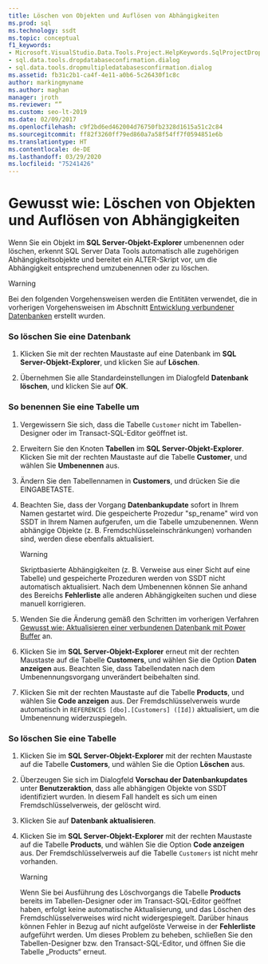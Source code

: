 ```yaml
---
title: Löschen von Objekten und Auflösen von Abhängigkeiten
ms.prod: sql
ms.technology: ssdt
ms.topic: conceptual
f1_keywords:
- Microsoft.VisualStudio.Data.Tools.Project.HelpKeywords.SqlProjectDropDatabaseConfirmationDialog
- sql.data.tools.dropdatabaseconfirmation.dialog
- sql.data.tools.dropmultipledatabasesconfirmation.dialog
ms.assetid: fb31c2b1-ca4f-4e11-a0b6-5c26430f1c8c
author: markingmyname
ms.author: maghan
manager: jroth
ms.reviewer: “”
ms.custom: seo-lt-2019
ms.date: 02/09/2017
ms.openlocfilehash: c9f2bd6ed462004d76750fb2328d1615a51c2c84
ms.sourcegitcommit: ff82f3260ff79ed860a7a58f54ff7f0594851e6b
ms.translationtype: HT
ms.contentlocale: de-DE
ms.lasthandoff: 03/29/2020
ms.locfileid: "75241426"
---
```

# <a name="how-to-delete-objects-and-resolve-dependencies"></a>Gewusst wie: Löschen von Objekten und Auflösen von Abhängigkeiten

Wenn Sie ein Objekt im **SQL Server-Objekt-Explorer** umbenennen oder löschen, erkennt SQL Server Data Tools automatisch alle zugehörigen Abhängigkeitsobjekte und bereitet ein ALTER-Skript vor, um die Abhängigkeit entsprechend umzubenennen oder zu löschen.  
  
> [!WARNING]  
> Bei den folgenden Vorgehensweisen werden die Entitäten verwendet, die in vorherigen Vorgehensweisen im Abschnitt [Entwicklung verbundener Datenbanken](../ssdt/connected-database-development.md) erstellt wurden.  
  
### <a name="to-delete-a-database"></a>So löschen Sie eine Datenbank  
  
1.  Klicken Sie mit der rechten Maustaste auf eine Datenbank im **SQL Server-Objekt-Explorer**, und klicken Sie auf **Löschen**.  
  
2.  Übernehmen Sie alle Standardeinstellungen im Dialogfeld **Datenbank löschen**, und klicken Sie auf **OK**.  
  
### <a name="to-rename-a-table"></a>So benennen Sie eine Tabelle um  
  
1.  Vergewissern Sie sich, dass die Tabelle `Customer` nicht im Tabellen-Designer oder im Transact\-SQL-Editor geöffnet ist.  
  
2.  Erweitern Sie den Knoten **Tabellen** im **SQL Server-Objekt-Explorer**. Klicken Sie mit der rechten Maustaste auf die Tabelle **Customer**, und wählen Sie **Umbenennen** aus.  
  
3.  Ändern Sie den Tabellennamen in **Customers**, und drücken Sie die EINGABETASTE.  
  
4.  Beachten Sie, dass der Vorgang **Datenbankupdate** sofort in Ihrem Namen gestartet wird. Die gespeicherte Prozedur "sp_rename" wird von SSDT in Ihrem Namen aufgerufen, um die Tabelle umzubenennen. Wenn abhängige Objekte (z. B. Fremdschlüsseleinschränkungen) vorhanden sind, werden diese ebenfalls aktualisiert.  
  
    > [!WARNING]  
    > Skriptbasierte Abhängigkeiten (z. B. Verweise aus einer Sicht auf eine Tabelle) und gespeicherte Prozeduren werden von SSDT nicht automatisch aktualisiert. Nach dem Umbenennen können Sie anhand des Bereichs **Fehlerliste** alle anderen Abhängigkeiten suchen und diese manuell korrigieren.  
  
5.  Wenden Sie die Änderung gemäß den Schritten im vorherigen Verfahren [Gewusst wie: Aktualisieren einer verbundenen Datenbank mit Power Buffer](../ssdt/how-to-update-a-connected-database-with-power-buffer.md) an.  
  
6.  Klicken Sie im **SQL Server-Objekt-Explorer** erneut mit der rechten Maustaste auf die Tabelle **Customers**, und wählen Sie die Option **Daten anzeigen** aus. Beachten Sie, dass Tabellendaten nach dem Umbenennungsvorgang unverändert beibehalten sind.  
  
7.  Klicken Sie mit der rechten Maustaste auf die Tabelle **Products**, und wählen Sie **Code anzeigen** aus. Der Fremdschlüsselverweis wurde automatisch in `REFERENCES [dbo].[Customers] ([Id])` aktualisiert, um die Umbenennung widerzuspiegeln.  
  
### <a name="to-delete-a-table"></a>So löschen Sie eine Tabelle  
  
1.  Klicken Sie im **SQL Server-Objekt-Explorer** mit der rechten Maustaste auf die Tabelle **Customers**, und wählen Sie die Option **Löschen** aus.  
  
2.  Überzeugen Sie sich im Dialogfeld **Vorschau der Datenbankupdates** unter **Benutzeraktion**, dass alle abhängigen Objekte von SSDT identifiziert wurden. In diesem Fall handelt es sich um einen Fremdschlüsselverweis, der gelöscht wird.  
  
3.  Klicken Sie auf **Datenbank aktualisieren**.  
  
4.  Klicken Sie im **SQL Server-Objekt-Explorer** mit der rechten Maustaste auf die Tabelle **Products**, und wählen Sie die Option **Code anzeigen** aus. Der Fremdschlüsselverweis auf die Tabelle `Customers` ist nicht mehr vorhanden.  
  
    > [!WARNING]  
    > Wenn Sie bei Ausführung des Löschvorgangs die Tabelle **Products** bereits im Tabellen-Designer oder im Transact\-SQL-Editor geöffnet haben, erfolgt keine automatische Aktualisierung, und das Löschen des Fremdschlüsselverweises wird nicht widergespiegelt. Darüber hinaus können Fehler in Bezug auf nicht aufgelöste Verweise in der **Fehlerliste** aufgeführt werden. Um dieses Problem zu beheben, schließen Sie den Tabellen-Designer bzw. den Transact\-SQL-Editor, und öffnen Sie die Tabelle „Products“ erneut.  
  
